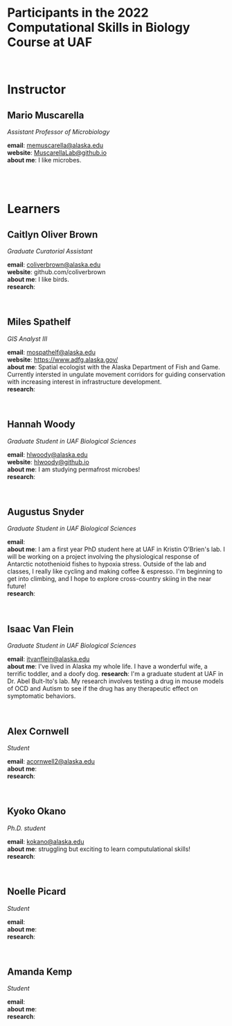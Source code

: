 # Participants in the 2022 Computational Skills in Biology Course at UAF

<br>

# Instructor  
  
## Mario Muscarella 
*Assistant Professor of Microbiology* 

**email**: memuscarella@alaska.edu  
**website**: MuscarellaLab@github.io  
**about me**: I like microbes. 

<br><br>
  
# Learners

## Caitlyn Oliver Brown
*Graduate Curatorial Assistant*  

**email**: coliverbrown@alaska.edu  
**website**: github.com/coliverbrown  
**about me**: I like birds.  
**research**: 

<br>

## Miles Spathelf
*GIS Analyst III*

**email**: mospathelf@alaska.edu  
**website**: https://www.adfg.alaska.gov/  
**about me**: Spatial ecologist with the Alaska Department of Fish and Game. Currently intersted in ungulate movement corridors for guiding 
conservation with increasing interest in infrastructure development.   
**research**: 
  
<br>

## Hannah Woody
*Graduate Student in UAF Biological Sciences*

**email**: hlwoody@alaska.edu  
**website**: hlwoody@github.io  
**about me**: I am studying permafrost microbes!   
**research**: 
 
<br>

## Augustus Snyder 
*Graduate Student in UAF Biological Sciences*

**email**:   
**about me**: I am a first year PhD student here at UAF in 
Kristin O'Brien's lab. I will be working on a project involving the 
physiological response of Antarctic notothenioid fishes to hypoxia 
stress. Outside of the lab and classes, I really like cycling and making 
coffee & espresso. I'm beginning to get into climbing, and I hope to 
explore cross-country skiing in the near future!  
**research**: 
  
<br>
  
## Isaac Van Flein
*Graduate Student in UAF Biological Sciences*

**email**: itvanflein@alaska.edu  
**about me**: I've lived in Alaska my whole life. I have a wonderful wife, a 
terrific toddler, and a doofy dog.
 **research**: I'm a graduate student at UAF in Dr. Abel 
Bult-Ito's lab. My research involves testing a drug in mouse models of OCD and Autism to see 
if the drug has any therapeutic effect on symptomatic behaviors.  
  
  <br>

## Alex Cornwell
*Student*

**email**: acornwell2@alaska.edu  
**about me**:    
**research**: 


<br>


## Kyoko Okano 
*Ph.D. student*

**email**: kokano@alaska.edu  
**about me**: struggling but exciting to learn computulational skills!   
**research**: 


<br>

## Noelle Picard 
*Student*

**email**:    
**about me**:     
**research**: 

<br>

## Amanda Kemp 
*Student*

**email**:    
**about me**:     
**research**: 
